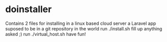 # doinstaller
Contains 2 files for installing in a linux based cloud server a Laravel app suposed to be in a git repository in the world
run ./install.sh
fill up anything asked ;)
run ./virtual_host.sh
have fun!
